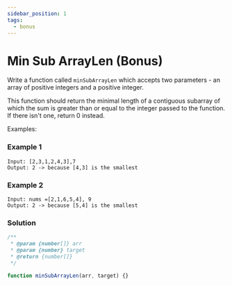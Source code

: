 ```yaml
---
sidebar_position: 1
tags:
  - bonus
---
```


# Min Sub ArrayLen (Bonus)

Write a function called <code>minSubArrayLen</code> which accepts two parameters - an array of positive integers and a positive integer.

This function should return the minimal length of a contiguous subarray of which the sum is greater than or equal to the integer passed to the function. If there isn't one, return 0 instead.

Examples:

### Example 1

```
Input: [2,3,1,2,4,3],7
Output: 2 -> because [4,3] is the smallest
```

### Example 2

```
Input: nums =[2,1,6,5,4], 9
Output: 2 -> because [5,4] is the smallest
```

### Solution

```jsx
/**
 * @param {number[]} arr
 * @param {number} target
 * @return {number[]}
 */

function minSubArrayLen(arr, target) {}
```
